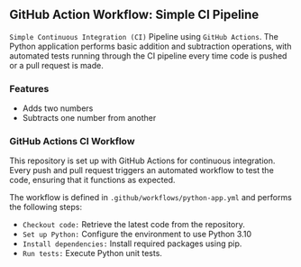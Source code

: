 ## GitHub Action Workflow: Simple CI Pipeline
```Simple Continuous Integration (CI)``` Pipeline using ```GitHub Actions```. The Python application performs basic addition and subtraction operations, with automated tests running through the CI pipeline every time code is pushed or a pull request is made.

### Features
- Adds two numbers
- Subtracts one number from another

### GitHub Actions CI Workflow

This repository is set up with GitHub Actions for continuous integration. Every push and pull request triggers an automated workflow to test the code, ensuring that it functions as expected.

The workflow is defined in ```.github/workflows/python-app.yml``` and performs the following steps:

- ```Checkout code:``` Retrieve the latest code from the repository.
-   ```Set up Python:``` Configure the environment to use Python 3.10
-   ```Install dependencies:``` Install required packages using pip.
-   ```Run tests:``` Execute Python unit tests.